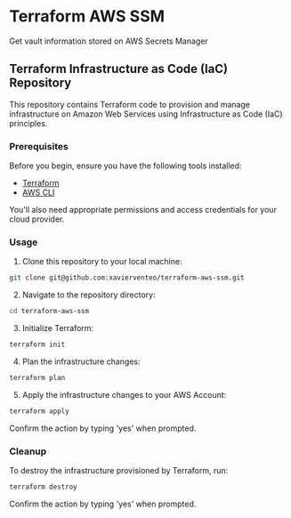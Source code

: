 # Terraform AWS SSM
Get vault information stored on AWS Secrets Manager

## Terraform Infrastructure as Code (IaC) Repository

This repository contains Terraform code to provision and manage infrastructure on Amazon Web Services using Infrastructure as Code (IaC) principles.

### Prerequisites

Before you begin, ensure you have the following tools installed:

- [Terraform](https://www.terraform.io/downloads.html)
- [AWS CLI](https://aws.amazon.com/cli/) 

You'll also need appropriate permissions and access credentials for your cloud provider.

### Usage

1. Clone this repository to your local machine:

```bash
git clone git@github.com:xavierventeo/terraform-aws-ssm.git
```

2. Navigate to the repository directory:

```bash
cd terraform-aws-ssm
```

3. Initialize Terraform:

```bash
terraform init
```

4. Plan the infrastructure changes:

```bash
terraform plan
```

5. Apply the infrastructure changes to your AWS Account:

```bash
terraform apply
```

Confirm the action by typing 'yes' when prompted.

### Cleanup

To destroy the infrastructure provisioned by Terraform, run:

```bash
terraform destroy
```

Confirm the action by typing 'yes' when prompted.



 

 
